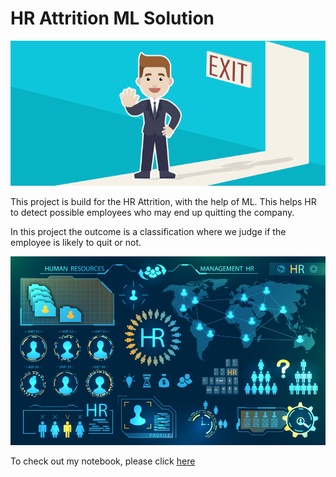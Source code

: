 # HR Attrition ML Solution
![enter image description here](https://github.com/shrikant227/HR_Employee_Attrition/blob/main/Attrtion.png?raw=true)

This project is build for the HR Attrition, with the help of ML.
This helps HR to detect possible employees who may end up quitting the company.

In this project the outcome is a classification where we judge if the employee is likely to quit or not.

![enter image description here](https://github.com/shrikant227/HR_Employee_Attrition/blob/main/hr-analytics-10.jpg?raw=true)

To check out my notebook, please click [here](https://github.com/shrikant227/HR_Employee_Attrition/blob/main/HR_Analytics.ipynb)
